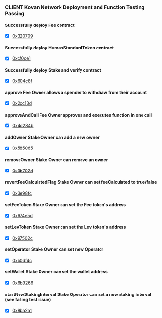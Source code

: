 ### CLIENT Kovan Network Deployment and Function Testing Passing


#### Successfully deploy Fee contract
 - [x] [0x320709](https://kovan.etherscan.io/tx/0x320709273ec3aae9c2f2895add02ad7c9f16fb2dbe87d9f8b0c656e3a9be3b91)

#### Successfully  deploy HumanStandardToken contract
 - [x] [0xcf0ce1](https://kovan.etherscan.io/tx/0xcf0ce180412f0d784ea001a8698abef98009d2abfb740488a8c6fc7c0bc59487)

#### Successfully deploy Stake and verify contract
 - [x] [0x604c8f](https://kovan.etherscan.io/tx/0x604c8fbe7b29f4a39f5c4890f6ee24a99103ece2b01d2ef30a3765f28371ea1a)

#### approve Fee Owner allows a spender to withdraw from their account
 - [x] [0x2cc13d](https://kovan.etherscan.io/tx/0x2cc13de037f5ae1ab19d8433352c6dd3ca64a354e0aa500bff70b4025588110a)

#### approveAndCall Fee Owner approves and executes function in one call
 - [x] [0x4d284b](https://kovan.etherscan.io/tx/0x4d284bf9fc6c543f3c9f249b5298e63dcc040f9de845b4a57bde23e38ca8d58d)

#### addOwner Stake Owner can add a new owner
 - [x] [0x585065](https://kovan.etherscan.io/tx/0x5850657bf7e0ecdc3a5096c4a4f259512d7146e0ab4bee711ed071de09a90077)

#### removeOwner Stake Owner can remove an owner
 - [x] [0x9b702d](https://kovan.etherscan.io/tx/0x9b702d788da45842b1198c997b6e689211dc0ed378bd5f5f16dbfd8b0614e599)

#### revertFeeCalculatedFlag Stake Owner can set feeCalculated to true/false
 - [x] [0x3e98fc](https://kovan.etherscan.io/tx/0x3e98fc462a8e07efdaac345cb085efdda5d54df658873bb788d625965731dc66)

#### setFeeToken Stake Owner can set the Fee token's address
 - [x] [0x674e5d](https://kovan.etherscan.io/tx/0x674e5d8942a965b4f95e2e66a6b38ae0b6a0099515a164e710fd37310f2b6401)

#### setLevToken Stake Owner can set the Lev token's address
 - [x] [0x97502c](https://kovan.etherscan.io/tx/0x97502cc59b8892bdf8c7219fdb2d1834d2cee3d224ff4d790fbabb02ec8fec97)

#### setOperator Stake Owner can set new Operator
 - [x] [0xb0df4c](https://kovan.etherscan.io/tx/0xb0df4cd771c97d3da421114066fa634a25b9be03575f7c3431aab6155959d813)

#### setWallet Stake Owner can set the wallet address
 - [x] [0x6b9266](https://kovan.etherscan.io/tx/0x6b92668289e4e3faf476d0d7ef92ecd6974a803ff185dedb43ba74d9407fa0d4)

#### startNewStakingInterval Stake Operator can set a new staking interval (see failing test issue)
 - [x] [0x8ba2a1](https://kovan.etherscan.io/tx0x8ba2a1cc104e3ea83a54bd42c152a5f4f53bf34c686a2d8eccc9eef3468cabd3)
